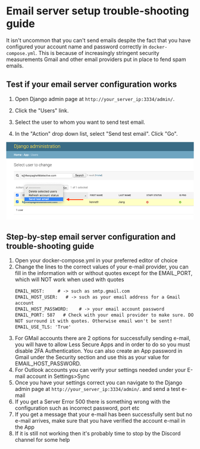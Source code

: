 # Email server setup trouble-shooting guide

It isn't uncommon that you can't send emails despite the fact that you have configured your account name and password correctly in `docker-compose.yml`. This is because of increasingly stringent security measurements Gmail and other email providers put in place to fend spam emails.

## Test if your email server configuration works

1. Open Django admin page at `http://your_server_ip:3334/admin/`.

1. Click the "Users" link.

1. Select the user to whom you want to send test email.

1. In the "Action" drop down list, select "Send test email". Click "Go".

![Send test email](img/send_test_email.png)

## Step-by-step email server configuration and trouble-shooting guide

1. Open your docker-compose.yml in your preferred editor of choice
2. Change the lines to the correct values of your e-mail provider, you can fill in the information with or without quotes except for the EMAIL_PORT, which will NOT work when used with quotes
      ```
      EMAIL_HOST:     # -> such as smtp.gmail.com
      EMAIL_HOST_USER:   # -> such as your email address for a Gmail account
      EMAIL_HOST_PASSWORD:    # -> your email account password
      EMAIL_PORT: 587   # Check with your email provider to make sure. DO NOT surround it with quotes. Otherwise email won't be sent!
      EMAIL_USE_TLS: 'True'
      ```
3. For GMail accounts there are 2 options for successfully sending e-mail, you will have to allow Less Secure Apps and in order to do so you must disable 2FA Authentication. You can also create an App password in Gmail under the Security section and use this as your value for EMAIL_HOST_PASSWORD.
4. For Outlook accounts you can verify your settings needed under your E-mail account in Settings>Sync
5. Once you have your settings correct you can navigate to the Django admin page at `http://your_server_ip:3334/admin/`. and send a test e-mail
6. If you get a Server Error 500 there is something wrong with the configuration such as incorrect password, port etc
7. If you get a message that your e-mail has been successfully sent but no e-mail arrives, make sure that you have verified the account e-mail in the App
8. If it is still not working then it's probably time to stop by the Discord channel for some help
